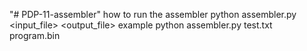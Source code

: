 "# PDP-11-assembler"
how to run the assembler
python assembler.py <input_file> <output_file>
example
python assembler.py test.txt program.bin
